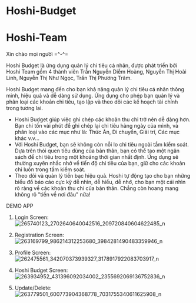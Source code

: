 # Hoshi-Budget
# Hoshi-Team

Xin chào mọi người =^-^=

Hoshi Budget là ứng dụng quản lý chi tiêu cá nhân, được phát triển bởi Hoshi Team gồm 4 thành viên Trần Nguyễn Diễm Hoàng, Nguyễn Thị Hoài Linh, Nguyễn Thị Như Ngọc, Trần Thị Phương Trâm.

Hoshi Budget mang đến cho bạn khả năng quản lý chi tiêu cá nhân thông minh, hiệu quả và dễ dàng sử dụng. Ứng dụng cho phép bạn quản lý và phân loại các khoản chi tiêu, tạo lập và theo dõi các kế hoạch tài chính trong tương lai.
- Hoshi Budget giúp việc ghi chép các khoản thu chi trở nên dễ dàng hơn. Bạn chỉ tốn vài phút để ghi chép lại chi tiêu hàng ngày của mình, và phân loại vào các mục như là: Thức Ăn, Di chuyển, Giải trí, Các mục khác v.v...
- Với Hoshi Budget, bạn sẽ không còn nỗi lo chi tiêu ngoài tầm kiểm soát. Dựa trên thói quen tiêu dùng của bản thân, bạn có thể tạo một ngân sách để chi tiêu trong một khoảng thời gian nhất định. Ứng dụng sẽ thường xuyên nhắc nhở về tiến độ chi tiêu của bạn, giữ cho các khoản chi luôn trong tầm kiểm soát.
- Theo dõi và quản lý tiền bạc hiệu quả. Hoshi tự động tạo cho bạn những biểu đồ báo cáo cực kỳ dễ nhìn, dễ hiểu, dễ nhớ, cho bạn một cái nhìn rõ ràng về các khoản thu chi của bản thân. Chẳng còn hoang mang không rõ "tiền về nơi đâu" nữa!

DEMO APP
1. Login Screen: 
 ![265740123_2702640640042516_209720840604622485_n](https://user-images.githubusercontent.com/87653918/146520278-2847cd04-2232-4015-a123-df3f19fe3871.png)

2. Registration Screen:![263169799_986214312253680_3984281490483359946_n](https://user-images.githubusercontent.com/87653918/146520391-bffdbecf-4853-40e4-97e4-82d7c612840d.png)

3. Profile Screen:
![262475561_342070373939327_3178917922083703917_n](https://user-images.githubusercontent.com/87653918/146520413-dbadb76b-3469-4f8c-91a0-61894e66efce.png)

4. Hoshi Budget Screen:![263934952_431396092034002_2355692069136752836_n](https://user-images.githubusercontent.com/87653918/146520435-25550047-81fb-494d-8907-b9e0825c64d4.png)
5. Update/Delete:![263779501_600773904368778_7031755340611625908_n](https://user-images.githubusercontent.com/87653918/146520470-0fd33c75-91a8-45c0-b272-cf93b242c841.png)
